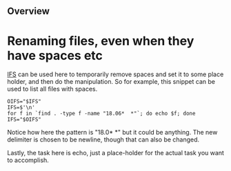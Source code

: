 ## Overview


# Renaming files, even when they have spaces etc

[IFS][0] can be used here to temporarily remove spaces and set it to some place
holder, and then do the manipulation. So for example, this snippet can be used
to list all files with spaces.

```
OIFS="$IFS"
IFS=$'\n'
for f in `find . -type f -name "18.06*  *"`; do echo $f; done
IFS="$OIFS"
```

Notice how here the pattern is "18.0\*  \*" but it could be anything. The new
delimiter is chosen to be newline, though that can also be changed.

Lastly, the task here is echo, just a place-holder for the actual task you want
to accomplish.

[0]: https://mywiki.wooledge.org/IFS
